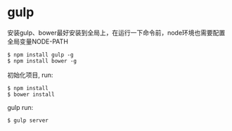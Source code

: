 # gulp
安装gulp、bower最好安装到全局上，在运行一下命令前，node环境也需要配置全局变量NODE-PATH

    $ npm install gulp -g
    $ npm install bower -g

初始化项目, run:

    $ npm install
    $ bower install

gulp run:

    $ gulp server

